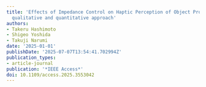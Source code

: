 ```yaml
---
title: 'Effects of Impedance Control on Haptic Perception of Object Properties: A
  qualitative and quantitative approach'
authors:
- Takeru Hashimoto
- Shigeo Yoshida
- Takuji Narumi
date: '2025-01-01'
publishDate: '2025-07-07T13:54:41.702994Z'
publication_types:
- article-journal
publication: '*IEEE Access*'
doi: 10.1109/access.2025.3553042
---
```

